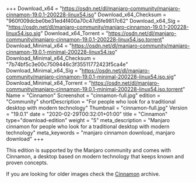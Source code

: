+++
Download_x64 = "https://osdn.net/dl/manjaro-community/manjaro-cinnamon-19.0.1-200228-linux54.iso"
Download_x64_Checksum = "960f009dcbe0be31ed4f400a70c47d5fe9817c62"
Download_x64_Sig = "https://osdn.net/dl/manjaro-community/manjaro-cinnamon-19.0.1-200228-linux54.iso.sig"
Download_x64_Torrent = "https://osdn.net/dl/manjaro-community/manjaro-cinnamon-19.0.1-200228-linux54.iso.torrent"
Download_Minimal_x64 = "https://osdn.net/dl/manjaro-community/manjaro-cinnamon-19.0.1-minimal-200228-linux54.iso"
Download_Minimal_x64_Checksum = "7b74bf5c3e00c7509446c3f35511772423f5ca4e"
Download_Minimal_x64_Sig = "https://osdn.net/dl/manjaro-community/manjaro-cinnamon-19.0.1-minimal-200228-linux54.iso.sig"
Download_Minimal_x64_Torrent = "https://osdn.net/dl/manjaro-community/manjaro-cinnamon-19.0.1-minimal-200228-linux54.iso.torrent"
Name = "Cinnamon"
Screenshot = "cinnamon-full.jpg"
edition = "Community"
shortDescription = "For people who look for a traditional desktop with modern technology"
Thumbnail = "cinnamon-full.jpg"
Version = "19.0.1"
date = "2020-02-29T00:32:01+01:00"
title = "Cinnamon"
type="download-edition"
weight = "5"
meta_description = "Manjaro cinnamon for people who look for a traditional desktop with modern technology"
meta_keywords = "manjaro cinnamon download, manjaro download"
+++

This edition is supported by the Manjaro community and comes with Cinnamon, a desktop based on modern technology that keeps known and proven concepts.

If you are looking for older images check the [Cinnamon](https://osdn.net/projects/manjaro-archive/storage/cinnamon/) archive.

